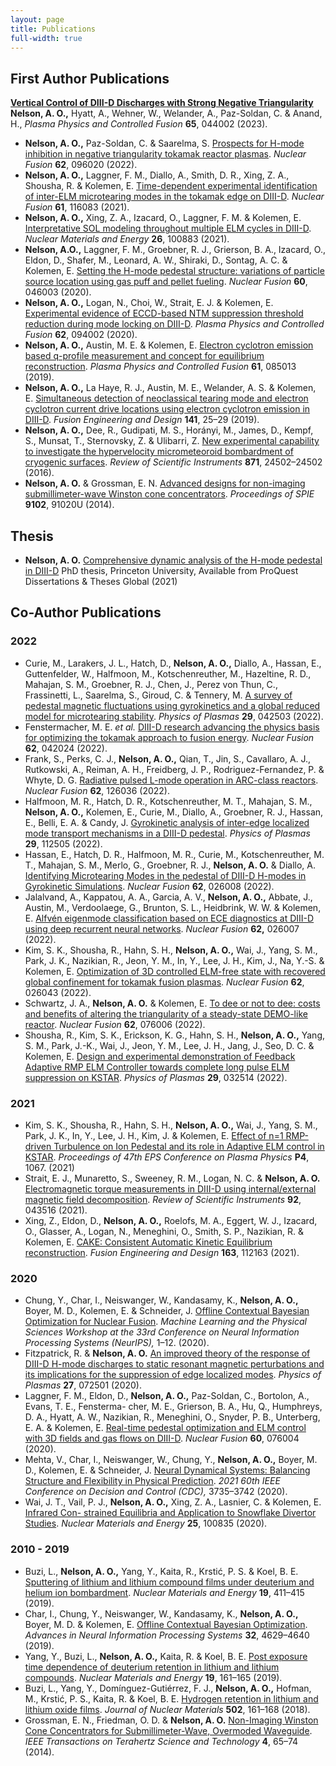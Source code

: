 ```yaml
---
layout: page
title: Publications
full-width: true
---
```


## First Author Publications

**[Vertical Control of DIII-D Discharges with Strong Negative Triangularity](https://doi.org/10.1088/1361-6587/acbe65)** <br />
**Nelson, A. O.,** Hyatt, A., Wehner, W., Welander, A., Paz-Soldan, C. & Anand, H., _Plasma Physics and Controlled Fusion_ **65**, 044002 (2023).

- **Nelson, A. O.,** Paz-Soldan, C. & Saarelma, S. [Prospects for H-mode inhibition in negative triangularity tokamak reactor plasmas](https://doi.org/10.1088/1741-4326/ac8064). _Nuclear Fusion_ **62**, 096020 (2022).
- **Nelson, A. O.,** Laggner, F. M., Diallo, A., Smith, D. R., Xing, Z. A., Shousha, R. & Kolemen, E. [Time-dependent experimental identification of inter-ELM microtearing modes in the tokamak edge on DIII-D](https://doi.org/10.1088/1741-4326/ac27ca). _Nuclear Fusion_ **61**, 116083 (2021).
- **Nelson, A. O.,** Xing, Z. A., Izacard, O., Laggner, F. M. & Kolemen, E. [Interpretative SOL modeling throughout multiple ELM cycles in DIII-D](https://doi.org/10.1016/j.nme.2020.100883). _Nuclear Materials and Energy_ **26**, 100883 (2021).
- **Nelson, A.O.,** Laggner, F. M., Groebner, R. J., Grierson, B. A., Izacard, O., Eldon, D., Shafer, M., Leonard, A. W., Shiraki, D., Sontag, A. C. & Kolemen, E. [Setting the H-mode pedestal structure: variations of particle source location using gas puff and pellet fueling]( https://doi.org/10.1088/1741-4326/ab5e65). _Nuclear Fusion_ **60**, 046003 (2020).
- **Nelson, A. O.,** Logan, N., Choi, W., Strait, E. J. & Kolemen, E. [Experimental evidence of ECCD-based NTM suppression threshold reduction during mode locking on DIII-D](https://doi.org/10.1088/1361-6587/ab9b3b). _Plasma Physics and Controlled Fusion_ **62**, 094002 (2020).
- **Nelson, A. O.,** Austin, M. E. & Kolemen, E. [Electron cyclotron emission based q-profile measurement and concept for equilibrium reconstruction](https://doi.org/10.1088/1361-6587/ab24a4). _Plasma Physics and Controlled Fusion_ **61**, 085013 (2019).
- **Nelson, A. O.,** La Haye, R. J., Austin, M. E., Welander, A. S. & Kolemen, E. [Simultaneous detection of neoclassical tearing mode and electron cyclotron current drive locations using electron cyclotron emission in DIII-D](https://doi.org/10.1016/j.fusengdes.2019.02.089). _Fusion Engineering and Design_ **141**, 25–29 (2019).
- **Nelson, A. O.,** Dee, R., Gudipati, M. S., Horányi, M., James, D., Kempf, S., Munsat, T., Sternovsky, Z. & Ulibarri, Z. [New experimental capability to investigate the hypervelocity micrometeoroid bombardment of cryogenic surfaces](https://doi.org/10.1063/1.4941960). _Review of Scientific Instruments_ **871**, 24502–24502 (2016).
- **Nelson, A. O.** & Grossman, E. N. [Advanced designs for non-imaging submillimeter-wave Winston cone concentrators](https://doi.org/10.1117/12.2050833). _Proceedings of SPIE_ **9102**, 91020U (2014).

## Thesis

- **Nelson, A. O.** [Comprehensive dynamic analysis of the H-mode pedestal in DIII-D](http://www.proquest.com/docview/2592245279?pq-origsite=gscholar&fromopenview=true) PhD thesis, Princeton University, Available from ProQuest Dissertations & Theses Global (2021)

## Co-Author Publications

### 2022

- Curie, M., Larakers, J. L., Hatch, D., **Nelson, A. O.,** Diallo, A., Hassan, E., Guttenfelder, W.,
    Halfmoon, M., Kotschenreuther, M., Hazeltine, R. D., Mahajan, S. M., Groebner, R. J., Chen, J.,
    Perez von Thun, C., Frassinetti, L., Saarelma, S., Giroud, C. & Tennery, M. [A survey of pedestal
    magnetic fluctuations using gyrokinetics and a global reduced model for microtearing stability](https://doi.org/10.1063/5.0084842).
    _Physics of Plasmas_ **29**, 042503 (2022).
- Fenstermacher, M. E. _et al._ [DIII-D research advancing the physics basis for optimizing the tokamak
    approach to fusion energy](https://doi.org/10.1088/1741-4326/ac2ff). _Nuclear Fusion_ **62**, 042024 
    (2022).
- Frank, S., Perks, C. J., **Nelson, A. O.,** Qian, T., Jin, S., Cavallaro, A. J., Rutkowski, A., Reiman,
    A. H., Freidberg, J. P., Rodriguez-Fernandez, P. & Whyte, D. G. [Radiative pulsed L-mode operation
    in ARC-class reactors](https://doi.org/10.1088/1741-4326/ac95ac). _Nuclear Fusion_ **62**, 126036 
    (2022).
- Halfmoon, M. R., Hatch, D. R., Kotschenreuther, M. T., Mahajan, S. M., **Nelson, A. O.,** Kolemen,
    E., Curie, M., Diallo, A., Groebner, R. J., Hassan, E., Belli, E. A. & Candy, J. [Gyrokinetic analysis
    of inter-edge localized mode transport mechanisms in a DIII-D pedestal](https://doi.org/10.1063/5.0102152). _Physics of Plasmas_ **29**,
    112505 (2022).
- Hassan, E., Hatch, D. R., Halfmoon, M. R., Curie, M., Kotschenreuther, M. T., Mahajan, S. M.,
    Merlo, G., Groebner, R. J., **Nelson, A. O.** & Diallo, A. [Identifying Microtearing Modes in the
    pedestal of DIII-D H-modes in Gyrokinetic Simulations](https://doi.org/10.1088/1741-4326/ac3be5). _Nuclear Fusion_ **62**, 026008 (2022).
- Jalalvand, A., Kappatou, A. A., Garcia, A. V., **Nelson, A. O.,** Abbate, J., Austin, M., Verdoolaege,
    G., Brunton, S. L., Heidbrink, W. W. & Kolemen, E. [Alfvén eigenmode classification based on
    ECE diagnostics at DIII-D using deep recurrent neural networks](https://doi.org/10.1088/1741-4326/ac3be7). _Nuclear Fusion_ **62,** 026007 (2022).
- Kim, S. K., Shousha, R., Hahn, S. H., **Nelson, A. O.,** Wai, J., Yang, S. M., Park, J. K., Nazikian,
    R., Jeon, Y. M., In, Y., Lee, J. H., Kim, J., Na, Y.-S. & Kolemen, E. [Optimization of 3D controlled
    ELM-free state with recovered global confinement for tokamak fusion plasmas](https://doi.org/10.1088/1741-4326/ac4369). _Nuclear Fusion_ **62**,
    026043 (2022).
- Schwartz, J. A., **Nelson, A. O.** & Kolemen, E. [To dee or not to dee: costs and benefits of altering
    the triangularity of a steady-state DEMO-like reactor](https://doi.org/10.1088/1741-4326/ac62f6). _Nuclear Fusion_ **62**, 076006 (2022).
- Shousha, R., Kim, S. K., Erickson, K. G., Hahn, S. H., **Nelson, A. O.,** Yang, S. M., Park, J.-K.,
    Wai, J., Jeon, Y. M., Lee, J. H., Jang, J., Seo, D. C. & Kolemen, E. [Design and experimental
    demonstration of Feedback Adaptive RMP ELM Controller towards complete long pulse ELM
    suppression on KSTAR](https://doi.org/10.1063/5.0081928). _Physics of Plasmas_ **29**, 032514 
    (2022).

### 2021

- Kim, S. K., Shousha, R., Hahn, S. H., **Nelson, A. O.,** Wai, J., Yang, S. M., Park, J. K., In, Y.,
    Lee, J. H., Kim, J. & Kolemen, E. [Effect of n=1 RMP-driven Turbulence on Ion Pedestal and its
    role in Adaptive ELM control in KSTAR](http://ocs.ciemat.es/eps2021pap/pdf/P4.1067.pdf). _Proceedings of 47th EPS Conference on Plasma Physics_
    **P4**, 1067. (2021)
- Strait, E. J., Munaretto, S., Sweeney, R. M., Logan, N. C. & **Nelson, A. O.** [Electromagnetic
    torque measurements in DIII-D using internal/external magnetic field decomposition](https://doi.org/10.1063/5.0040598). _Review of_
    _Scientific Instruments_ **92**, 043516 (2021).
- Xing, Z., Eldon, D., **Nelson, A. O.,** Roelofs, M. A., Eggert, W. J., Izacard, O., Glasser, A., Logan,
    N., Meneghini, O., Smith, S. P., Nazikian, R. & Kolemen, E. [CAKE: Consistent Automatic Kinetic
    Equilibrium reconstruction](https://doi.org/10.1016/j.fusengdes.2020.112163). _Fusion Engineering and Design_ **163**, 112163 (2021).

### 2020

- Chung, Y., Char, I., Neiswanger, W., Kandasamy, K., **Nelson, A. O.,** Boyer, M. D., Kolemen, E. &
    Schneider, J. [Offline Contextual Bayesian Optimization for Nuclear Fusion](http://arxiv.org/abs/2001.01793). _Machine Learning and_
    _the Physical Sciences Workshop at the 33rd Conference on Neural Information Processing Systems_
    _(NeurIPS),_ 1–12. (2020).
- Fitzpatrick, R. & **Nelson, A. O.** [An improved theory of the response of DIII-D H-mode discharges
    to static resonant magnetic perturbations and its implications for the suppression of edge localized
    modes](https://doi.org/10.1063/5.0011738). _Physics of Plasmas_ **27**, 072501 (2020).
- Laggner, F. M., Eldon, D., **Nelson, A. O.,** Paz-Soldan, C., Bortolon, A., Evans, T. E., Fensterma-
    cher, M. E., Grierson, B. A., Hu, Q., Humphreys, D. A., Hyatt, A. W., Nazikian, R., Meneghini, O.,
    Snyder, P. B., Unterberg, E. A. & Kolemen, E. [Real-time pedestal optimization and ELM control
    with 3D fields and gas flows on DIII-D](https://doi.org/10.1088/1741-4326/ab88e1). _Nuclear Fusion_ **60**, 076004 (2020).
- Mehta, V., Char, I., Neiswanger, W., Chung, Y., **Nelson, A. O.,** Boyer, M. D., Kolemen, E. &
    Schneider, J. [Neural Dynamical Systems: Balancing Structure and Flexibility in Physical Prediction](https://doi.org/10.1109/CDC45484.2021.9682807). _2021 60th IEEE Conference on Decision and Control (CDC),_ 3735–3742 (2020).
- Wai, J. T., Vail, P. J., **Nelson, A. O.,** Xing, Z. A., Lasnier, C. & Kolemen, E. [Infrared Con-
    strained Equilibria and Application to Snowflake Divertor Studies](https://doi.org/10.1016/j.nme.2020.100835). _Nuclear Materials and Energy_
    **25**, 100835 (2020).

### 2010 - 2019

- Buzi, L., **Nelson, A. O.,** Yang, Y., Kaita, R., Krstić, P. S. & Koel, B. E. [Sputtering of lithium
    and lithium compound films under deuterium and helium ion bombardment](https://doi.org/10.1016/j.nme.2019.02.037). _Nuclear Materials and_
    _Energy_ **19**, 411–415 (2019).
- Char, I., Chung, Y., Neiswanger, W., Kandasamy, K., **Nelson, A. O.,** Boyer, M. D. & Kolemen, E.
    [Offline Contextual Bayesian Optimization](https://proceedings.neurips.cc/paper/2019/file/7876acb66640bad41f1e1371ef30c180-Paper.pdf). _Advances in Neural Information Processing Systems_ **32**,
    4629–4640 (2019).
- Yang, Y., Buzi, L., **Nelson, A. O.,** Kaita, R. & Koel, B. E. [Post exposure time dependence of
    deuterium retention in lithium and lithium compounds](https://doi.org/10.1016/j.nme.2019.01.031). _Nuclear Materials and Energy_ **19**, 161–165 
    (2019).
- Buzi, L., Yang, Y., Domínguez-Gutiérrez, F. J., **Nelson, A. O.,** Hofman, M., Krstić, P. S., Kaita, R.
    & Koel, B. E. [Hydrogen retention in lithium and lithium oxide films](https://doi.org/10.1016/j.jnucmat.2018.02.010). _Journal of Nuclear Materials_
    **502**, 161–168 (2018).
- Grossman, E. N., Friedman, O. D. & **Nelson, A. O.** [Non-Imaging Winston Cone Concentrators
    for Submillimeter-Wave, Overmoded Waveguide](https://doi.org/10.1109/TTHZ.2013.2283371). _IEEE Transactions on Terahertz Science and_
    _Technology_ **4**, 65–74 (2014).
